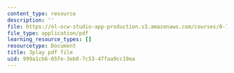```yaml
---
content_type: resource
description: ''
file: https://ol-ocw-studio-app-production.s3.amazonaws.com/courses/8-701-introduction-to-nuclear-and-particle-physics-fall-2020/999a1cb665fe3eb07c5347faa9cc19ea_J6L9uQ-IO90.pdf
file_type: application/pdf
learning_resource_types: []
resourcetype: Document
title: 3play pdf file
uid: 999a1cb6-65fe-3eb0-7c53-47faa9cc19ea
---
```

